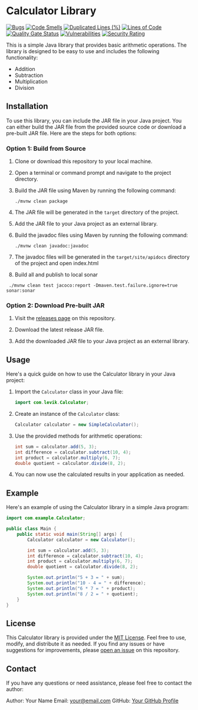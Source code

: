 # Calculator Library

[![Bugs](http://localhost:9000/api/project_badges/measure?project=com.levik.demolibrary%3Ademolibrary&metric=bugs&token=sqb_eb855980d655c16e95be054b0abbc49ea26ef508)](http://localhost:9000/dashboard?id=com.levik.demolibrary%3Ademolibrary)
[![Code Smells](http://localhost:9000/api/project_badges/measure?project=com.levik.demolibrary%3Ademolibrary&metric=code_smells&token=sqb_eb855980d655c16e95be054b0abbc49ea26ef508)](http://localhost:9000/dashboard?id=com.levik.demolibrary%3Ademolibrary)
[![Duplicated Lines (%)](http://localhost:9000/api/project_badges/measure?project=com.levik.demolibrary%3Ademolibrary&metric=duplicated_lines_density&token=sqb_eb855980d655c16e95be054b0abbc49ea26ef508)](http://localhost:9000/dashboard?id=com.levik.demolibrary%3Ademolibrary)
[![Lines of Code](http://localhost:9000/api/project_badges/measure?project=com.levik.demolibrary%3Ademolibrary&metric=ncloc&token=sqb_eb855980d655c16e95be054b0abbc49ea26ef508)](http://localhost:9000/dashboard?id=com.levik.demolibrary%3Ademolibrary)
[![Quality Gate Status](http://localhost:9000/api/project_badges/measure?project=com.levik.demolibrary%3Ademolibrary&metric=alert_status&token=sqb_eb855980d655c16e95be054b0abbc49ea26ef508)](http://localhost:9000/dashboard?id=com.levik.demolibrary%3Ademolibrary)
[![Vulnerabilities](http://localhost:9000/api/project_badges/measure?project=com.levik.demolibrary%3Ademolibrary&metric=vulnerabilities&token=sqb_eb855980d655c16e95be054b0abbc49ea26ef508)](http://localhost:9000/dashboard?id=com.levik.demolibrary%3Ademolibrary)
[![Security Rating](http://localhost:9000/api/project_badges/measure?project=com.levik.demolibrary%3Ademolibrary&metric=security_rating&token=sqb_eb855980d655c16e95be054b0abbc49ea26ef508)](http://localhost:9000/dashboard?id=com.levik.demolibrary%3Ademolibrary)

This is a simple Java library that provides basic arithmetic operations. The library is designed to be easy to use and includes the following functionality:

- Addition
- Subtraction
- Multiplication
- Division

## Installation

To use this library, you can include the JAR file in your Java project. You can either build the JAR file from the provided source code or download a pre-built JAR file. Here are the steps for both options:

### Option 1: Build from Source

1. Clone or download this repository to your local machine.

2. Open a terminal or command prompt and navigate to the project directory.

3. Build the JAR file using Maven by running the following command:

   ```
   ./mvnw clean package
   ```

4. The JAR file will be generated in the `target` directory of the project.

5. Add the JAR file to your Java project as an external library.
6. Build the javadoc files using Maven by running the following command:

   ```
   ./mvnw clean javadoc:javadoc
   ```
7. The javadoc files will be generated in the `target/site/apidocs` directory of the project and open index.html
8. Build all and publish to local sonar 

  ```
   ./mvnw clean test jacoco:report -Dmaven.test.failure.ignore=true sonar:sonar
   ```


### Option 2: Download Pre-built JAR

1. Visit the [releases page](link-to-releases) on this repository.

2. Download the latest release JAR file.

3. Add the downloaded JAR file to your Java project as an external library.

## Usage

Here's a quick guide on how to use the Calculator library in your Java project:

1. Import the `Calculator` class in your Java file:

   ```java
   import com.levik.Calculator;
   ```

2. Create an instance of the `Calculator` class:

   ```java
   Calculator calculator = new SimpleCalculator();
   ```

3. Use the provided methods for arithmetic operations:

   ```java
   int sum = calculator.add(5, 3);
   int difference = calculator.subtract(10, 4);
   int product = calculator.multiply(6, 7);
   double quotient = calculator.divide(8, 2);
   ```

4. You can now use the calculated results in your application as needed.

## Example

Here's an example of using the Calculator library in a simple Java program:

```java
import com.example.Calculator;

public class Main {
    public static void main(String[] args) {
        Calculator calculator = new Calculator();

        int sum = calculator.add(5, 3);
        int difference = calculator.subtract(10, 4);
        int product = calculator.multiply(6, 7);
        double quotient = calculator.divide(8, 2);

        System.out.println("5 + 3 = " + sum);
        System.out.println("10 - 4 = " + difference);
        System.out.println("6 * 7 = " + product);
        System.out.println("8 / 2 = " + quotient);
    }
}
```

## License

This Calculator library is provided under the [MIT License](LICENSE). Feel free to use, modify, and distribute it as needed. If you find any issues or have suggestions for improvements, please [open an issue](link-to-issues) on this repository.

## Contact

If you have any questions or need assistance, please feel free to contact the author:

Author: Your Name
Email: your@email.com
GitHub: [Your GitHub Profile](link-to-your-github)
